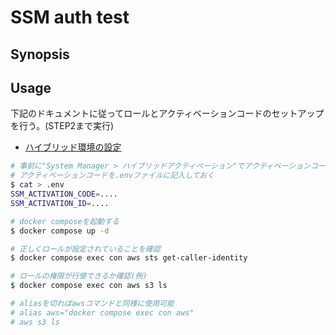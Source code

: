 # SSM auth test

## Synopsis

## Usage

下記のドキュメントに従ってロールとアクティベーションコードのセットアップを行う。(STEP2まで実行)

- [ハイブリッド環境の設定](https://docs.aws.amazon.com/ja_jp/systems-manager/latest/userguide/systems-manager-managedinstances.html)

```bash
# 事前に"System Manager > ハイブリッドアクティベーション"でアクティベーションコードを生成する
# アクティベーションコードを.envファイルに記入しておく
$ cat > .env
SSM_ACTIVATION_CODE=....
SSM_ACTIVATION_ID=....

# docker composeを起動する
$ docker compose up -d

# 正しくロールが設定されていることを確認
$ docker compose exec con aws sts get-caller-identity

# ロールの権限が行使できるか確認(例)
$ docker compose exec con aws s3 ls

# aliasを切ればawsコマンドと同様に使用可能
# alias aws="docker compose exec con aws"
# aws s3 ls
```
